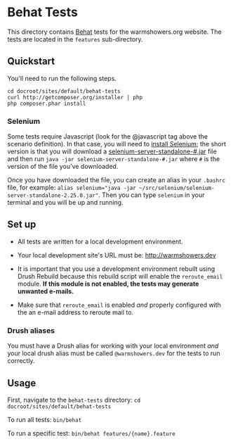 # Behat Tests

This directory contains [Behat](http://behat.org) tests for the warmshowers.org website. The tests are located in the `features` sub-directory.

## Quickstart

You'll need to run the following steps.

```
cd docroot/sites/default/behat-tests
curl http://getcomposer.org/installer | php
php composer.phar install
```

### Selenium

Some tests require Javascript (look for the @javascript tag above the scenario definition). In that case, you will need to [install Selenium](https://github.com/facebook/php-webdriver/blob/master/README.md); the short version is that you will download a [selenium-server-standalone-#.jar](https://code.google.com/p/selenium/downloads/list) file and then run `java -jar selenium-server-standalone-#.jar` where `#` is the version of the file you've downloaded.

Once you have downloaded the file, you can create an alias in your `.bashrc` file, for example: `alias selenium="java -jar ~/src/selenium/selenium-server-standalone-2.25.0.jar"`. Then you can type `selenium` in your terminal and you will be up and running.

## Set up

- All tests are written for a local development environment.

- Your local development site's URL must be: http://warmshowers.dev

- It is important that you use a development environment rebuilt using Drush Rebuild because this rebuild script will enable the `reroute_email` module. **If this module is not enabled, the tests may generate unwanted e-mails.**

- Make sure that `reroute_email` is enabled *and* properly configured with the an e-mail address to reroute mail to.

### Drush aliases

You must have a Drush alias for working with your local environment *and* your local drush alias must be called `@warmshowers.dev` for the tests to run correctly.

## Usage

First, navigate to the `behat-tests` directory: `cd docroot/sites/default/behat-tests`

To run all tests: `bin/behat`

To run a specific test: `bin/behat features/{name}.feature`
